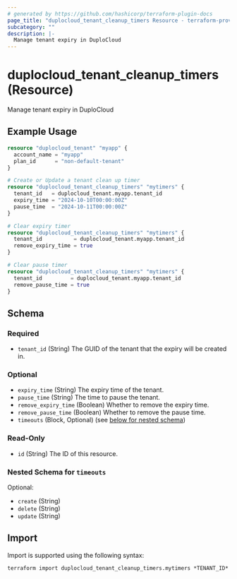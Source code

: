 ```yaml
---
# generated by https://github.com/hashicorp/terraform-plugin-docs
page_title: "duplocloud_tenant_cleanup_timers Resource - terraform-provider-duplocloud"
subcategory: ""
description: |-
  Manage tenant expiry in DuploCloud
---
```


# duplocloud_tenant_cleanup_timers (Resource)

Manage tenant expiry in DuploCloud

## Example Usage

```terraform
resource "duplocloud_tenant" "myapp" {
  account_name = "myapp"
  plan_id      = "non-default-tenant"
}

# Create or Update a tenant clean up timer
resource "duplocloud_tenant_cleanup_timers" "mytimers" {
  tenant_id   = duplocloud_tenant.myapp.tenant_id
  expiry_time = "2024-10-10T00:00:00Z"
  pause_time  = "2024-10-11T00:00:00Z"
}

# Clear expiry timer
resource "duplocloud_tenant_cleanup_timers" "mytimers" {
  tenant_id          = duplocloud_tenant.myapp.tenant_id
  remove_expiry_time = true
}

# Clear pause timer
resource "duplocloud_tenant_cleanup_timers" "mytimers" {
  tenant_id         = duplocloud_tenant.myapp.tenant_id
  remove_pause_time = true
}
```

<!-- schema generated by tfplugindocs -->
## Schema

### Required

- `tenant_id` (String) The GUID of the tenant that the expiry will be created in.

### Optional

- `expiry_time` (String) The expiry time of the tenant.
- `pause_time` (String) The time to pause the tenant.
- `remove_expiry_time` (Boolean) Whether to remove the expiry time.
- `remove_pause_time` (Boolean) Whether to remove the pause time.
- `timeouts` (Block, Optional) (see [below for nested schema](#nestedblock--timeouts))

### Read-Only

- `id` (String) The ID of this resource.

<a id="nestedblock--timeouts"></a>
### Nested Schema for `timeouts`

Optional:

- `create` (String)
- `delete` (String)
- `update` (String)

## Import

Import is supported using the following syntax:

```shell
terraform import duplocloud_tenant_cleanup_timers.mytimers *TENANT_ID*
```
